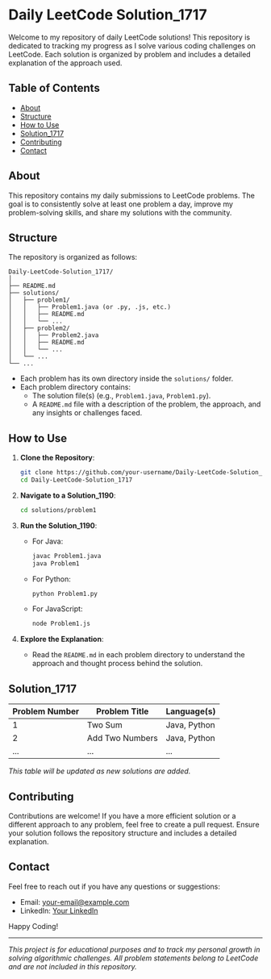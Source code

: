 # Daily LeetCode Solution_1717

Welcome to my repository of daily LeetCode solutions! This repository is dedicated to tracking my progress as I solve various coding challenges on LeetCode. Each solution is organized by problem and includes a detailed explanation of the approach used.

## Table of Contents
- [About](#about)
- [Structure](#structure)
- [How to Use](#how-to-use)
- [Solution_1717](#solutions)
- [Contributing](#contributing)
- [Contact](#contact)

## About
This repository contains my daily submissions to LeetCode problems. The goal is to consistently solve at least one problem a day, improve my problem-solving skills, and share my solutions with the community. 

## Structure
The repository is organized as follows:

```plaintext
Daily-LeetCode-Solution_1717/
│
├── README.md
├── solutions/
│   ├── problem1/
│   │   ├── Problem1.java (or .py, .js, etc.)
│   │   ├── README.md
│   │   └── ...
│   ├── problem2/
│   │   ├── Problem2.java
│   │   ├── README.md
│   │   └── ...
│   └── ...
└── ...
```
- Each problem has its own directory inside the `solutions/` folder.
- Each problem directory contains:
  - The solution file(s) (e.g., `Problem1.java`, `Problem1.py`).
  - A `README.md` file with a description of the problem, the approach, and any insights or challenges faced.

## How to Use
1. **Clone the Repository**: 
    ```sh
    git clone https://github.com/your-username/Daily-LeetCode-Solution_1717.git
    cd Daily-LeetCode-Solution_1717
    ```

2. **Navigate to a Solution_1190**:
    ```sh
    cd solutions/problem1
    ```

3. **Run the Solution_1190**:
    - For Java:
      ```sh
      javac Problem1.java
      java Problem1
      ```
    - For Python:
      ```sh
      python Problem1.py
      ```
    - For JavaScript:
      ```sh
      node Problem1.js
      ```

4. **Explore the Explanation**:
    - Read the `README.md` in each problem directory to understand the approach and thought process behind the solution.

## Solution_1717
| Problem Number | Problem Title | Language(s) |
|----------------|---------------|-------------|
| 1              | Two Sum       | Java, Python|
| 2              | Add Two Numbers | Java, Python|
| ...            | ...           | ...         |

*This table will be updated as new solutions are added.*

## Contributing
Contributions are welcome! If you have a more efficient solution or a different approach to any problem, feel free to create a pull request. Ensure your solution follows the repository structure and includes a detailed explanation.

## Contact
Feel free to reach out if you have any questions or suggestions:
- Email: your-email@example.com
- LinkedIn: [Your LinkedIn](https://www.linkedin.com/in/your-profile)

Happy Coding!

---

*This project is for educational purposes and to track my personal growth in solving algorithmic challenges. All problem statements belong to LeetCode and are not included in this repository.*
